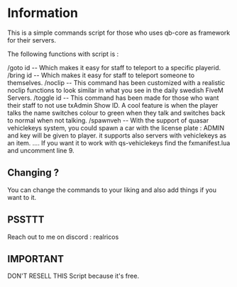 # Information 

This is a simple commands script for those who uses qb-core as framework for their servers.


The following functions with script is :

/goto id    -- Which makes it easy for staff to teleport to a specific playerid.
/bring id   --  Which makes it easy for staff to teleport someone to themselves.
/noclip     -- This command has been customized with a realistic noclip functions to look similar in what you see in the daily swedish FiveM Servers.
/toggle id  -- This command has been made for those who want their staff to not use txAdmin Show ID. 
                A cool feature is when the player talks the name switches colour to green when they talk and switches back to normal when not talking.
/spawnveh   -- With the support of quasar vehiclekeys system, you could spawn a car with the license plate : ADMIN and key will be given to player. it supports also servers with vehiclekeys as an item.    .... If you want it to work with qs-vehiclekeys find the fxmanifest.lua and uncomment line 9.


## Changing ? ##

You can change the commands to your liking and also add things if you want to it.



## PSSTTT ## 

Reach out to me on discord : realricos

## IMPORTANT ## 
DON'T RESELL THIS Script because it's free. 
